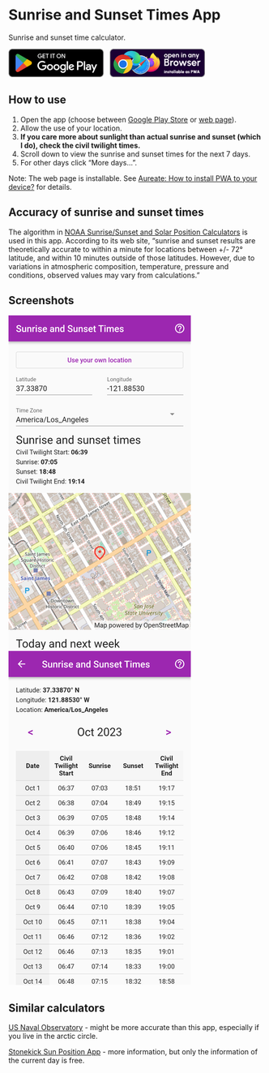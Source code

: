 # Sunrise and Sunset Times App

Sunrise and sunset time calculator.

<a href='https://play.google.com/store/apps/details?id=com.lwchkg.sunrise_sunset_calculator'><img alt='Get it on Google Play' src='readme_assets/google-play-badge.png' width="188"></a>
&nbsp;
<a href='https://lwchkg.github.io/sunrise_sunset_calculator/'><img alt='Open in any browser' src='readme_assets/open_in_any_browser.webp' width="188"></a>

## How to use

1. Open the app (choose between
   [Google Play Store](https://play.google.com/store/apps/details?id=com.lwchkg.sunrise_sunset_calculator)
   or [web page](https://lwchkg.github.io/sunrise_sunset_calculator/)).
2. Allow the use of your location.
3. **If you care more about sunlight than actual sunrise and sunset (which I
   do), check the civil twilight times.**
4. Scroll down to view the sunrise and sunset times for the next 7 days.
5. For other days click “More days...”.

Note: The web page is installable.
See [Aureate: How to install PWA to your device?](https://aureatelabs.com/blog/install-pwa-to-device/) for details.

## Accuracy of sunrise and sunset times

The algorithm in
[NOAA Sunrise/Sunset and Solar Position Calculators](https://gml.noaa.gov/grad/solcalc/calcdetails.html)
is used in this app. According to its web site, “sunrise and sunset results are
theoretically accurate to within a minute for locations between +/- 72°
latitude, and within 10 minutes outside of those latitudes. However, due to
variations in atmospheric composition, temperature, pressure and conditions,
observed values may vary from calculations.”

## Screenshots

![Home screen](readme_assets/screenshot1.webp)
![Monthly info](readme_assets/screenshot2.webp)

## Similar calculators

[US Naval Observatory](https://aa.usno.navy.mil/data/RS_OneDay) - might be more
accurate than this app, especially if you live in the arctic circle.

[Stonekick Sun Position App](https://stonekick.com/sunposition.html) - more
information, but only the information of the current day is free.
